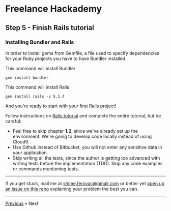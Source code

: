 # Freelance Hackademy

## Step 5 - Finish Rails tutorial

### Installing Bundler and Rails

In order to install gems from Gemfile, a file used to specify dependencies for your Ruby projects you have to have Bundler installed. 

This command will install Bundler

```
gem install bundler
```

This command will install Rails

```
gem install rails -v 5.1.4
```

And you're ready to start with your first Rails project!

Follow instructions on [Rails tutorial](https://www.railstutorial.org/book/) and complete the entire tutorial, but be careful:

* Feel free to skip chapter **1.2**, since we've already set up the environment. We're going to develop code locally instead of using Cloud9.
* Use Github instead of Bitbucket, you will not enter any sensitive data in your application.
* Skip writing all the tests, since the author is getting too advanced with writing tests before the implementation (TDD). Skip any code examples or commands mentioning tests.

---

If you get stuck, mail me at <a href="mailto:shime.ferovac@gmail.com">shime.ferovac@gmail.com</a> or better yet [open up an issue on this repo](https://github.com/shime/freelance-hackademy/issues/new) explaining your problem the best you can.

---

[Previous](/steps/4.md) • Next
